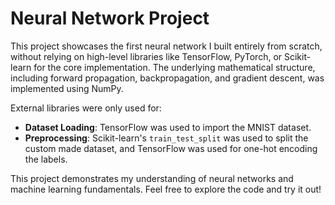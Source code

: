 # Neural Network Project

This project showcases the first neural network I built entirely from scratch, without relying on high-level libraries like TensorFlow, PyTorch, or Scikit-learn for the core implementation. The underlying mathematical structure, including forward propagation, backpropagation, and gradient descent, was implemented using NumPy.

External libraries were only used for:
- **Dataset Loading**: TensorFlow was used to import the MNIST dataset.
- **Preprocessing**: Scikit-learn's `train_test_split` was used to split the custom made dataset, and TensorFlow was used for one-hot encoding the labels.

This project demonstrates my understanding of neural networks and machine learning fundamentals. Feel free to explore the code and try it out!
